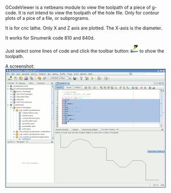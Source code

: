 GCodeViewer is a netbeans module to view the toolpath of a piece of g-code. It is not
intend to view the toolpath of the hole file. Only for contour plots of a pice of a file, or subprograms.

It is for cnc lathe. Only X and Z axis are plotted. The X-axis is the diameter. 

It works for Sinumerik code 810 and 840d.

Just select some lines of code and click the toolbar button: ![toolbar button](src/org/roiderh/gcode/Drehwerkzeug_24x24.png "toolbar button")
to show the toolpath.

A screenshot:
![Screenshot](screen.png "screenshot of a g-code file with contour")

